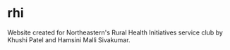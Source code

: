 # rhi
Website created for Northeastern's Rural Health Initiatives service club by Khushi Patel and Hamsini Malli Sivakumar.
